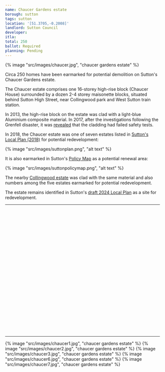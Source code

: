 ```yaml
---
name: Chaucer Gardens estate
borough: sutton
tags: sutton
location: '[51.3705,-0.2008]'
landlord: Sutton Council
developer:
itla:
total: 250
ballot: Required
planning: Pending
---
```

{% image "src/images/chaucer.jpg", "chaucer gardens estate" %}

Circa 250 homes have been earmarked for potential demolition on Sutton's Chaucer Gardens estate.

The Chaucer estate comprises one 16-storey high-rise block (Chaucer House) surrounded by a dozen 2-4 storey maisonette blocks, situated behind Sutton High Street, near Collingwood park and West Sutton train station. 

In 2013, the high-rise block on the estate was clad with a light-blue Aluminium composite material. In 2017, after the investigations following the Grenfell disaster, it was [revealed](https://www.yourlocalguardian.co.uk/news/15387026.sutton-housing-partnership-sutton-council-and-sutton-fire-commander-meet-concerned-residents-living-in-chaucer-house-sutton/) that the cladding had failed safety tests.

In 2018, the Chaucer estate was one of seven estates listed in [Sutton's Local Plan (2018)](https://drive.google.com/file/d/1MdX6GlaHDoBdG6CTsvjFaIuPtIa9id5O/view) for potential redevelopment:

{% image "src/images/suttonplan.png", "alt text" %}

It is also earmarked in Sutton's [Policy Map](http://sutton.addresscafe.com/app/exploreit/) as a potential renewal area:

{% image "src/images/suttonpolicymap.png", "alt text" %}

The nearby [Collingwood estate](/estates/sutton/collingwoodestate/) was clad with the same material and also numbers among the five estates earmarked for potential redevelopment.

The estate remains identified in Sutton's [draft 2024 Local Plan](https://www.sutton.gov.uk/documents/d/guest/local-plan-issues-and-preferred-options-2024-) as a site for redevelopment.

---

<!------------THE CODE BELOW RENDERS THE MAP - DO NOT EDIT! ---------------------------->

<div id="map" style="width: 100%; height: 400px;"></div>

<script>
  var map = L.map('map').setView({{ location }}, 13);
  L.tileLayer('https://tile.openstreetmap.org/{z}/{x}/{y}.png', {
  maxZoom: 19,
attribution: '&copy; <a href="http://www.openstreetmap.org/copyright">OpenStreetMap</a>'
}).addTo(map);
var circle = L.circle({{ location }}, {
    color: 'red',
    fillColor: '#f03',
    fillOpacity: 0.5,
    radius: 500
}).addTo(map);
</script>

---

 {% image "src/images/chaucer1.jpg", "chaucer gardens estate" %}
 {% image "src/images/chaucer2.jpg", "chaucer gardens estate" %}
 {% image "src/images/chaucer3.jpg", "chaucer gardens estate" %}
 {% image "src/images/chaucer6.jpg", "chaucer gardens estate" %}
 {% image "src/images/chaucer7.jpg", "chaucer gardens estate" %}


